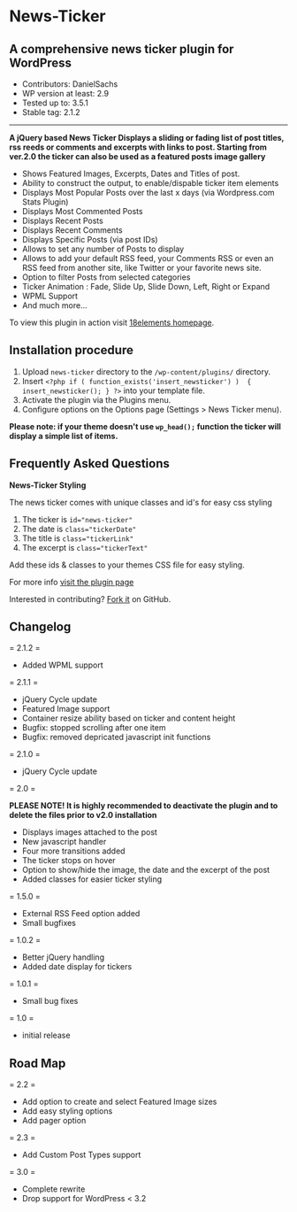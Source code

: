# News-Ticker
## A comprehensive news ticker plugin for WordPress


* Contributors: DanielSachs
* WP version at least: 2.9
* Tested up to: 3.5.1
* Stable tag: 2.1.2


***


**A jQuery based News Ticker Displays a sliding or fading list of post titles, rss reeds or comments and excerpts with links to post. Starting from ver.2.0 the ticker can also be used as a featured posts image gallery**

* Shows Featured Images, Excerpts, Dates and Titles of post.
* Ability to construct the output, to enable/dispable ticker item elements
* Displays Most Popular Posts over the last x days (via Wordpress.com Stats Plugin)
* Displays Most Commented Posts
* Displays Recent Posts
* Displays Recent Comments
* Displays Specific Posts (via post IDs)
* Allows to set any number of Posts to display
* Allows to add your default RSS feed, your Comments RSS or even an RSS feed from another site, like Twitter or your favorite news site.
* Option to filter Posts from selected categories
* Ticker Animation : Fade, Slide Up, Slide Down, Left, Right or Expand
* WPML Support
* And much more...

To view this plugin in action visit [18elements homepage](http://18elements.com).

## Installation procedure

1. Upload `news-ticker` directory to the `/wp-content/plugins/` directory.
2. Insert `<?php if ( function_exists('insert_newsticker') )  { insert_newsticker(); } ?>` into your template file.
3. Activate the plugin via the Plugins menu.
4. Configure options on the Options page (Settings > News Ticker menu).

**Please note: if your theme doesn't use `wp_head();` function the ticker will display a simple list of items.**

## Frequently Asked Questions

**News-Ticker Styling**

The news ticker comes with unique classes and id's for easy css styling

1. The ticker is `id="news-ticker"`
2. The date is `class="tickerDate"`
3. The title is `class="tickerLink"`
4. The excerpt is `class="tickerText"`

Add these ids & classes to your themes CSS file for easy styling.

For more info [visit the plugin page](http://18elements.com/tools/news-ticker-for-wordpress)

Interested in contributing? [Fork it](https://github.com/DanielSachs/news-ticker) on GitHub. 


## Changelog

= 2.1.2 =

* Added WPML support

= 2.1.1 =

* jQuery Cycle update
* Featured Image support
* Container resize ability based on ticker and content height
* Bugfix: stopped scrolling after one item
* Bugfix: removed depricated javascript init functions


= 2.1.0 =

* jQuery Cycle update

= 2.0 =

**PLEASE NOTE! It is highly recommended to deactivate the plugin and to delete the files prior to v2.0 installation**

* Displays images attached to the post
* New javascript handler
* Four more transitions added
* The ticker stops on hover
* Option to show/hide the image, the date and the excerpt of the post 
* Added classes for easier ticker styling

= 1.5.0 =

* External RSS Feed option added
* Small bugfixes

= 1.0.2 =

* Better jQuery handling
* Added date display for tickers

= 1.0.1 =

* Small bug fixes

= 1.0 =

* initial release

## Road Map

= 2.2 =

* Add option to create and select Featured Image sizes
* Add easy styling options
* Add pager option


= 2.3 =

* Add Custom Post Types support

= 3.0 =

* Complete rewrite 
* Drop support for WordPress < 3.2
